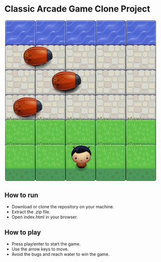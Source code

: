 # Classic Arcade Game Clone Project
  ![arcade game](https://github.com/NisansalaWijesundara/Classic-Arcade-Game/blob/master/images/arcade-game.png)
## How to run
  - Download or clone the repository on your machine.
  - Extract the .zip file.
  - Open index.html in your browser.

## How to play
  - Press play/enter to start the game.
  - Use the arrow keys to move.
  - Avoid the bugs and reach water to win the game.
